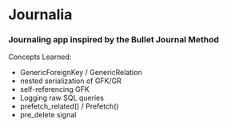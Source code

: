 # Journalia

### Journaling app inspired by the Bullet Journal Method

Concepts Learned:
- GenericForeignKey / GenericRelation
- nested serialization of GFK/GR
- self-referencing GFK
- Logging raw SQL queries
- prefetch_related() / Prefetch()
- pre_delete signal